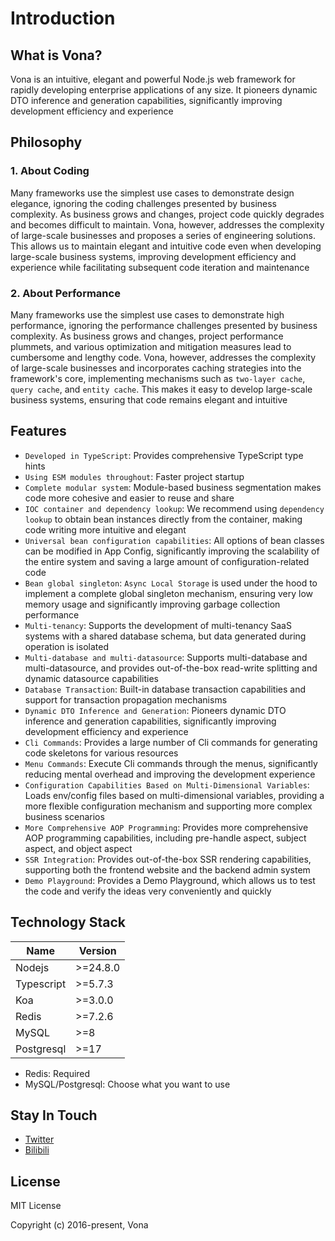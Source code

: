 # Introduction

## What is Vona?

Vona is an intuitive, elegant and powerful Node.js web framework for rapidly developing enterprise applications of any size. It pioneers dynamic DTO inference and generation capabilities, significantly improving development efficiency and experience

## Philosophy

### 1. About Coding

Many frameworks use the simplest use cases to demonstrate design elegance, ignoring the coding challenges presented by business complexity. As business grows and changes, project code quickly degrades and becomes difficult to maintain. Vona, however, addresses the complexity of large-scale businesses and proposes a series of engineering solutions. This allows us to maintain elegant and intuitive code even when developing large-scale business systems, improving development efficiency and experience while facilitating subsequent code iteration and maintenance

### 2. About Performance

Many frameworks use the simplest use cases to demonstrate high performance, ignoring the performance challenges presented by business complexity. As business grows and changes, project performance plummets, and various optimization and mitigation measures lead to cumbersome and lengthy code. Vona, however, addresses the complexity of large-scale businesses and incorporates caching strategies into the framework's core, implementing mechanisms such as `two-layer cache`, `query cache`, and `entity cache`. This makes it easy to develop large-scale business systems, ensuring that code remains elegant and intuitive

## Features

* `Developed in TypeScript`: Provides comprehensive TypeScript type hints
* `Using ESM modules throughout`: Faster project startup
* `Complete modular system`: Module-based business segmentation makes code more cohesive and easier to reuse and share
* `IOC container and dependency lookup`: We recommend using `dependency lookup` to obtain bean instances directly from the container, making code writing more intuitive and elegant
* `Universal bean configuration capabilities`: All options of bean classes can be modified in App Config, significantly improving the scalability of the entire system and saving a large amount of configuration-related code
* `Bean global singleton`: `Async Local Storage` is used under the hood to implement a complete global singleton mechanism, ensuring very low memory usage and significantly improving garbage collection performance
* `Multi-tenancy`: Supports the development of multi-tenancy SaaS systems with a shared database schema, but data generated during operation is isolated
* `Multi-database and multi-datasource`: Supports multi-database and multi-datasource, and provides out-of-the-box read-write splitting and dynamic datasource capabilities
* `Database Transaction`: Built-in database transaction capabilities and support for transaction propagation mechanisms
* `Dynamic DTO Inference and Generation`: Pioneers dynamic DTO inference and generation capabilities, significantly improving development efficiency and experience
* `Cli Commands`: Provides a large number of Cli commands for generating code skeletons for various resources
* `Menu Commands`: Execute Cli commands through the menus, significantly reducing mental overhead and improving the development experience
* `Configuration Capabilities Based on Multi-Dimensional Variables`: Loads env/config files based on multi-dimensional variables, providing a more flexible configuration mechanism and supporting more complex business scenarios
* `More Comprehensive AOP Programming`: Provides more comprehensive AOP programming capabilities, including pre-handle aspect, subject aspect, and object aspect
* `SSR Integration`: Provides out-of-the-box SSR rendering capabilities, supporting both the frontend website and the backend admin system
* `Demo Playground`: Provides a Demo Playground, which allows us to test the code and verify the ideas very conveniently and quickly

## Technology Stack

|Name|Version|
|--|--|
|Nodejs| >=24.8.0 |
|Typescript| >=5.7.3 |
|Koa|>=3.0.0|
|Redis|>=7.2.6|
|MySQL|>=8|
|Postgresql|>=17|

* Redis: Required
* MySQL/Postgresql: Choose what you want to use

## Stay In Touch

- [Twitter](https://x.com/zhennann2024)
- [Bilibili](https://space.bilibili.com/454737998)

## License

MIT License

Copyright (c) 2016-present, Vona
